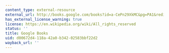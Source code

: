 ```yaml
---
content_type: external-resource
external_url: http://books.google.com/books?id=a-CePn29XkMC&pg=PA1&redir_esc=y#v=onepage&q&f=false
has_external_license_warning: true
license: https://en.wikipedia.org/wiki/All_rights_reserved
status: ''
title: Google Books
uid: d00672d4-118a-42a0-b342-02583bbf22d2
wayback_url: ''
---
```


